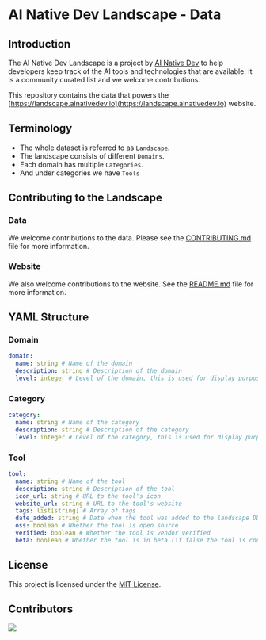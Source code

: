 # AI Native Dev Landscape - Data
## Introduction
The AI Native Dev Landscape is a project by [AI Native Dev](https://ainativedev.io) to help developers keep track of the AI tools and technologies that are available. It is a community curated list and we welcome contributions.

This repository contains the data that powers the [https://landscape.ainativedev.io](https://landscape.ainativedev.io) website.

## Terminology
- The whole dataset is referred to as `Landscape`.
- The landscape consists of different `Domains`.
- Each domain has multiple `Categories`.
- And under categories we have `Tools`

## Contributing to the Landscape
### Data
We welcome contributions to the data. Please see the [CONTRIBUTING.md](CONTRIBUTING.md) file for more information.

### Website
We also welcome contributions to the website. See the [README.md](aind-landing-Page/README.md) file for more information.

## YAML Structure
### Domain
```yaml
domain:
  name: string # Name of the domain
  description: string # Description of the domain
  level: integer # Level of the domain, this is used for display purposes, the lowest level has the highest priority on the landscape map
```
### Category
```yaml
category:
  name: string # Name of the category
  description: string # Description of the category
  level: integer # Level of the category, this is used for display purposes, the lowest level has the highest priority on the landscape map
```

### Tool
```yaml
tool:
  name: string # Name of the tool
  description: string # Description of the tool
  icon_url: string # URL to the tool's icon
  website_url: string # URL to the tool's website
  tags: list[string] # Array of tags
  date_added: string # Date when the tool was added to the landscape DD/MM/YYYY
  oss: boolean # Whether the tool is open source
  verified: boolean # Whether the tool is vendor verified
  beta: boolean # Whether the tool is in beta (if false the tool is considered GA)
```


## License
This project is licensed under the [MIT License](LICENSE).


## Contributors

<a href="https://github.com/ainativedev/aind-landing-Page/graphs/contributors">
  <img src="https://contrib.rocks/image?repo=ainativedev/aind-landing-Page" />
</a>

